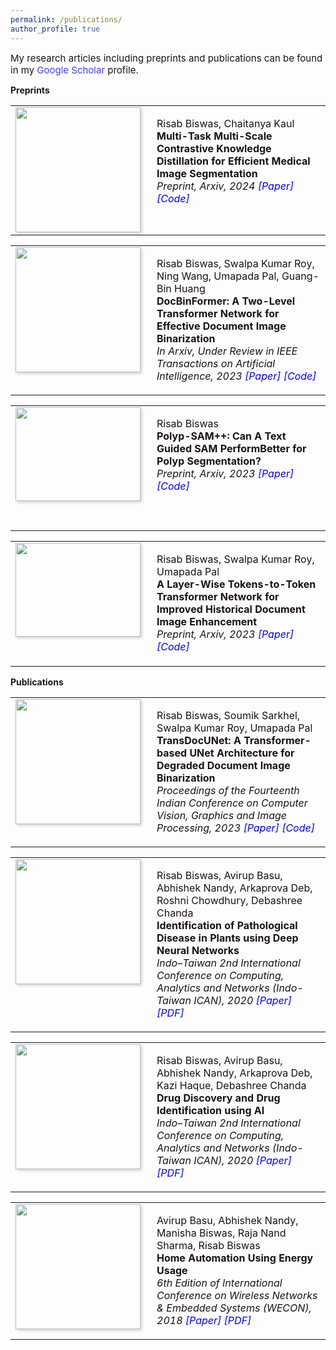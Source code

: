 ```yaml
---
permalink: /publications/
author_profile: true
---
```


<span style="font-size: 15px; color: #1B1212;">My research articles including preprints and publications can be found in my <a href="https://scholar.google.com/citations?user=xC3keU4AAAAJ&hl=en" style="text-decoration: none; color: #4040FF;">Google Scholar</a> profile.

<strong>Preprints</strong> <br>

<table style="border: none; border-collapse: collapse;" onmouseover="this.style.backgroundColor='#f0f0f0';" onmouseout="this.style.backgroundColor='';">
<tbody>
<tr> 
  <td style="width:200px; height:200px; vertical-align: top; border: none;"> 
    <img style="float: left; margin-right: 10px; box-shadow: 2px 2px 5px rgba(0,0,0,0.2);" src="https://risabbiswas.github.io/images/MTMS_Seg.png" width="200px" height="200px"> 
  </td>
  <td style="height=200px; vertical-align: top; border: none; color: #1B1212;"> 
    <p>
      Risab Biswas, Chaitanya Kaul <br> 
      <strong>Multi-Task Multi-Scale Contrastive Knowledge Distillation for Efficient Medical Image Segmentation</strong> <br>
      <i> Preprint, Arxiv, 2024 
      <a href="https://arxiv.org/pdf/2406.03173" style="color: blue; text-decoration: none;"> [Paper] </a> 
      <a href="https://github.com/RisabBiswas/MTMS-Med-Seg-KD" style="color: blue; text-decoration: none;"> [Code] </a>
      </i>  
    </p> 
  </td>
</tr>
</tbody>
</table>

<table style="border: none; border-collapse: collapse;" onmouseover="this.style.backgroundColor='#f0f0f0';" onmouseout="this.style.backgroundColor='';">
<tbody>
<tr> 
  <td style="width:200px; height:200px; vertical-align: top; border: none;"> 
    <img style="float: left; margin-right: 10px; box-shadow: 2px 2px 5px rgba(0,0,0,0.2);" src="https://risabbiswas.github.io/images/DocBinFormer_2.png" width="200px" height="200px"> 
  </td>
  <td style="height=200px; vertical-align: top; border: none; color: #1B1212;"> 
    <p>
      Risab Biswas, Swalpa Kumar Roy, Ning Wang, Umapada Pal, Guang-Bin Huang<br> 
      <strong>DocBinFormer: A Two-Level Transformer Network for Effective Document Image Binarization</strong> <br>
      <i> In Arxiv, Under Review in IEEE Transactions on Artificial Intelligence, 2023 
      <a href="https://arxiv.org/abs/2312.03568" style="color: blue; text-decoration: none;"> [Paper] </a> 
      <a href="https://github.com/RisabBiswas/DocBinFormer" style="color: blue; text-decoration: none;"> [Code] </a>
      </i>  
    </p> 
  </td>
</tr>
</tbody>
</table>

<table style="border: none; border-collapse: collapse;" onmouseover="this.style.backgroundColor='#f0f0f0';" onmouseout="this.style.backgroundColor='';">
<tbody>
<tr> 
  <td style="width:200px; height:200px; vertical-align: top; border: none;"> 
    <img style="float: left; margin-right: 10px; box-shadow: 2px 2px 5px rgba(0,0,0,0.2);" src="https://risabbiswas.github.io/images/Arch_Polyp-SAM++.png" width="200px" height="150px"> 
  </td>
  <td style="height=200px; vertical-align: top; border: none; color: #1B1212;"> 
    <p>
      Risab Biswas<br> 
      <strong>Polyp-SAM++: Can A Text Guided SAM PerformBetter for Polyp Segmentation?</strong> <br>
      <i> Preprint, Arxiv, 2023 
      <a href="https://arxiv.org/pdf/2308.06623" style="color: blue; text-decoration: none;"> [Paper] </a> 
      <a href="https://github.com/RisabBiswas/Polyp-SAM-PlusPlus" style="color: blue; text-decoration: none;"> [Code] </a>
      </i>  
    </p> 
  </td>
</tr>
</tbody>
</table>

<table style="border: none; border-collapse: collapse;" onmouseover="this.style.backgroundColor='#f0f0f0';" onmouseout="this.style.backgroundColor='';">
<tbody>
<tr> 
  <td style="width:200px; height:200px; vertical-align: top; border: none;"> 
    <img style="float: left; margin-right: 10px; box-shadow: 2px 2px 5px rgba(0,0,0,0.2);" src="https://risabbiswas.github.io/images/T2T-BinFormer.png" width="200px" height="150px"> 
  </td>
  <td style="height=200px; vertical-align: top; border: none; color: #1B1212;"> 
    <p>
      Risab Biswas, Swalpa Kumar Roy, Umapada Pal<br> 
      <strong>A Layer-Wise Tokens-to-Token Transformer Network for Improved Historical Document Image Enhancement</strong> <br>
      <i> Preprint, Arxiv, 2023 
      <a href="https://arxiv.org/abs/2312.03946" style="color: blue; text-decoration: none;"> [Paper] </a> 
      <a href="https://github.com/RisabBiswas/T2T-BinFormer" style="color: blue; text-decoration: none;"> [Code] </a>
      </i>  
    </p> 
  </td>
</tr>
</tbody>
</table>

<strong>Publications</strong> <br>

<table style="border: none; border-collapse: collapse;" onmouseover="this.style.backgroundColor='#f0f0f0';" onmouseout="this.style.backgroundColor='';">
<tbody>
<tr> 
  <td style="width:200px; height:200px; vertical-align: top; border: none;"> 
    <img style="float: left; margin-right: 10px; box-shadow: 2px 2px 5px rgba(0,0,0,0.2);" src="https://risabbiswas.github.io/images/ICVGIP.png" width="200px" height="200px"> 
  </td>
  <td style="height=200px; vertical-align: top; border: none; color: #1B1212;"> 
    <p>
      Risab Biswas, Soumik Sarkhel, Swalpa Kumar Roy, Umapada Pal <br> 
      <strong>TransDocUNet: A Transformer-based UNet Architecture for Degraded Document Image Binarization</strong> <br>
      <i> Proceedings of the Fourteenth Indian Conference on Computer Vision, Graphics and Image Processing, 2023 
      <a href="https://dl.acm.org/doi/abs/10.1145/3627631.3627639" style="color: blue; text-decoration: none;"> [Paper] </a> 
      <a href="https://github.com/RisabBiswas/TransDocUNet" style="color: blue; text-decoration: none;"> [Code] </a>
      </i>  
    </p> 
  </td>
</tr>
</tbody>
</table>

<table style="border: none; border-collapse: collapse;" onmouseover="this.style.backgroundColor='#f0f0f0';" onmouseout="this.style.backgroundColor='';">
<tbody>
<tr> 
  <td style="width:200px; height:200px; vertical-align: top; border: none;"> 
    <img style="float: left; margin-right: 10px; box-shadow: 2px 2px 5px rgba(0,0,0,0.2);" src="https://risabbiswas.github.io/images/Plant_Disease_2.png" width="200px" height="200px"> 
  </td>
  <td style="height=200px; vertical-align: top; border: none; color: #1B1212;"> 
    <p>
      Risab Biswas, Avirup Basu, Abhishek Nandy, Arkaprova Deb, Roshni Chowdhury, Debashree Chanda <br> 
      <strong>Identification of Pathological Disease in Plants using Deep Neural Networks</strong> <br>
      <i> Indo–Taiwan 2nd International Conference on Computing, Analytics and Networks (Indo-Taiwan ICAN), 2020 
      <a href="https://ieeexplore.ieee.org/abstract/document/9181339" style="color: blue; text-decoration: none;"> [Paper] </a> 
      <a href="https://www.researchgate.net/publication/344057486_Identification_of_Pathological_Disease_in_Plants_using_Deep_Neural_Networks_-_Powered_by_IntelR_Distribution_of_OpenVINO_Toolkit" style="color: blue; text-decoration: none;"> [PDF] </a>
      </i>  
    </p> 
  </td>
</tr>
</tbody>
</table>

<table style="border: none; border-collapse: collapse;" onmouseover="this.style.backgroundColor='#f0f0f0';" onmouseout="this.style.backgroundColor='';">
<tbody>
<tr> 
  <td style="width:200px; height:200px; vertical-align: top; border: none;"> 
    <img style="float: left; margin-right: 10px; box-shadow: 2px 2px 5px rgba(0,0,0,0.2);" src="https://risabbiswas.github.io/images/Drug Discovery_2.png" width="200px" height="200px"> 
  </td>
  <td style="height=200px; vertical-align: top; border: none; color: #1B1212;"> 
    <p>
      Risab Biswas, Avirup Basu, Abhishek Nandy, Arkaprova Deb, Kazi Haque, Debashree Chanda <br> 
      <strong>Drug Discovery and Drug Identification using AI</strong> <br>
      <i> Indo–Taiwan 2nd International Conference on Computing, Analytics and Networks (Indo-Taiwan ICAN), 2020 
      <a href="https://ieeexplore.ieee.org/abstract/document/9181309/" style="color: blue; text-decoration: none;"> [Paper] </a> 
      <a href="https://www.researchgate.net/publication/344063648_Drug_Discovery_and_Drug_Identification_using_AI" style="color: blue; text-decoration: none;"> [PDF] </a>
      </i>  
    </p> 
  </td>
</tr>
</tbody>
</table>

<table style="border: none; border-collapse: collapse;" onmouseover="this.style.backgroundColor='#f0f0f0';" onmouseout="this.style.backgroundColor='';">
<tbody>
<tr> 
  <td style="width:200px; height:200px; vertical-align: top; border: none;"> 
    <img style="float: left; margin-right: 10px; box-shadow: 2px 2px 5px rgba(0,0,0,0.2);" src="https://risabbiswas.github.io/images/Home_Automation.png" width="200px" height="200px"> 
  </td>
  <td style="height=200px; vertical-align: top; border: none; color: #1B1212;"> 
    <p>
      Avirup Basu, Abhishek Nandy, Manisha Biswas, Raja Nand Sharma, Risab Biswas <br> 
      <strong>Home Automation Using Energy Usage</strong> <br>
      <i> 6th Edition of International Conference on Wireless Networks & Embedded Systems (WECON), 2018 
      <a href="https://ieeexplore.ieee.org/abstract/document/8782049" style="color: blue; text-decoration: none;"> [Paper] </a> 
      <a href="https://www.researchgate.net/profile/Risab-Biswas/publication/334854275_Home_Automation_Using_Energy_Usage/links/629fce1fc660ab61f86b4158/Home-Automation-Using-Energy-Usage.pdf" style="color: blue; text-decoration: none;"> [PDF] </a>
      </i>  
    </p> 
  </td>
</tr>
</tbody>
</table>


